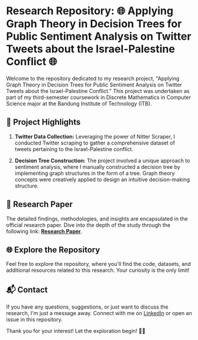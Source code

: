 # Research Repository: 🌐 Applying Graph Theory in Decision Trees for Public Sentiment Analysis on Twitter Tweets about the Israel-Palestine Conflict 🌐

Welcome to the repository dedicated to my research project, "Applying Graph Theory in Decision Trees for Public Sentiment Analysis on Twitter Tweets about the Israel-Palestine Conflict." This project was undertaken as part of my third-semester coursework in Discrete Mathematics in Computer Science major at the Bandung Institute of Technology (ITB).

## 🚀 Project Highlights

1. **Twitter Data Collection:** Leveraging the power of Nitter Scraper, I conducted Twitter scraping to gather a comprehensive dataset of tweets pertaining to the Israel-Palestine conflict.

2. **Decision Tree Construction:** The project involved a unique approach to sentiment analysis, where I manually constructed a decision tree by implementing graph structures in the form of a tree. Graph theory concepts were creatively applied to design an intuitive decision-making structure.

## 📄 Research Paper

The detailed findings, methodologies, and insights are encapsulated in the official research paper. Dive into the depth of the study through the following link: [**Research Paper**](https://informatika.stei.itb.ac.id/~rinaldi.munir/Matdis/2023-2024/Makalah2023/Makalah-Matdis-2023%20(126).pdf).

## 🌐 Explore the Repository

Feel free to explore the repository, where you'll find the code, datasets, and additional resources related to this research. Your curiosity is the only limit!

## 📬 Contact

If you have any questions, suggestions, or just want to discuss the research, I'm just a message away. Connect with me on [LinkedIn](https://www.linkedin.com/in/qika/) or open an issue in this repository.

Thank you for your interest! Let the exploration begin! 🚀✨